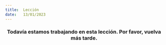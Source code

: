 ```yaml
---
title:  Lección
date:   13/01/2023
---
```


### <center>Todavía estamos trabajando en esta lección. Por favor, vuelva más tarde.</center>